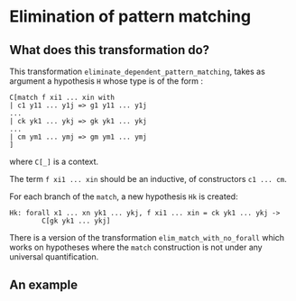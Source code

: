# Elimination of pattern matching

## What does this transformation do?

This transformation `eliminate_dependent_pattern_matching`, takes as argument a hypothesis `H` whose type
is of the form :
```forall (x1: A1) ... (xn: An), 
C[match f xi1 ... xin with 
| c1 y11 ... y1j => g1 y11 ... y1j
... 
| ck yk1 ... ykj => gk yk1 ... ykj 
...
| cm ym1 ... ymj => gm ym1 ... ymj
]
```

where `C[_]` is a context.

The term `f xi1 ... xin` should be an inductive, of constructors `c1 ... cm`.

For each branch of the `match`, a new hypothesis `Hk` is created: 

```
Hk: forall x1 ... xn yk1 ... ykj, f xi1 ... xin = ck yk1 ... ykj -> 
        C[gk yk1 ... ykj]
```

There is a version of the transformation `elim_match_with_no_forall` which works on hypotheses where the 
`match` construction is not under any universal quantification. 

## An example

